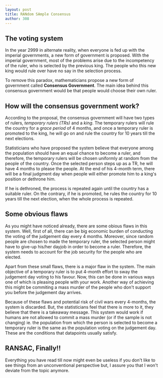 ```yaml
---
layout: post
title: RANdom SAmple Consensus
author: 308
---
```


## The voting system

In the year 2999 in alternate reality, when everyone is fed up with the imperial governments, a new form of government is proposed. With the imperial government, most of the problems arise due to the incompetency of the ruler, who is selected by the previous king. The people who this new king would rule over have no say in the selection process. 

To remove this paradox, mathematicians propose a new form of government called **Consensus Government**. The main idea behind this consensus government would be that people would choose their own ruler.

## How will the consensus government work?

According to the proposal, the consensus government will have two types of rulers, *temporary rulers (TRs)* and a *king*. The temporary rulers will rule the country for a *grace period* of 4 months, and once a temporary ruler is promoted to the king, he will go on and rule the country for 10 years till the next elections.

Statisticians who have proposed the system believe that everyone among the population should have an equal chance to become a ruler, and therefore, the temporary rulers will be chosen uniformly at random from the people of the country. Once the selected person steps up as a TR, he will have 4 months to please the people. At the end of his 4-month term, there will be a final judgment day when people will either promote him to a king's position or dethrone him.

If he is dethroned, the process is repeated again until the country has a suitable ruler. On the contrary, if he is promoted, he rules the country for 10 years till the next election, when the whole process is repeated.

## Some obvious flaws

As you might have noticed already, there are some obious flaws in this system. Well, first of all, there can be big economic burden of conducting the voting of the judgement day every 4 months. Moreover, since random people are chosen to made the temporary ruler, the selected person might have to give-up his/her dayjob in order to become a ruler. Therefore, the system needs to account for the job security for the people who are elected.

Apart from these small flaws, there is a major flaw in the system. The main objective of a temporary ruler is to put 4-month effort to sway the judgement day voting to his favour. Now, this can be done in various ways one of which is pleasing people with your work. Another way of achieving this might be commiting a mass murder of the people who don't support you before the judgement day arrives.

Because of these flaws and potential risk of civil wars every 4-months, the system is discarded. But, the statisticians feel that there is more to it, they believe that there is a takeaway message. This system would work if humans are not allowed to commit a mass murder (or if the sample is not changing) ie. the population from which the person is selected to become a temporary ruler is the same as the population voting on the judgement day. These are the conditions that datapoints usually satisfy.

## RANSAC, Finally!!

Everything you have read till now might even be useless if you don't like to see things from an unconventional perspective but, I assure you that I won't deviate from the topic anymore.